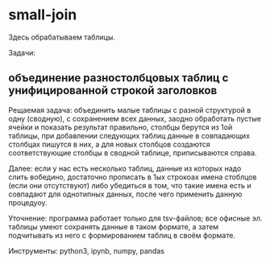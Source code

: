 small-join
========================

Здесь обрабатываем таблицы.

Задачи:

объединение разностолбцовых таблиц с унифицированной строкой заголовков
---------------------------

Рещаемая задача: 
объединить малые таблицы с разной структурой в одну (сводную),
с сохранением всех данных,
заодно обработать пустые ячейки и показать результат правильно,
столбцы берутся из 1ой таблицы, 
при добавлении следующих таблиц данные в совпадающих столбцах пишутся в них,
а для новых столбцов создаются соответствующие столбцы в сводной таблице,
приписываются справа.

Далее: 
если у нас есть несколько таблиц, данные из которых надо слить вобедино,
достаточно прописать в 1ых строкоах имена стоблцов (если они отсутствуют)
либо убедиться в том, что такие имена есть и совпадают для однотипных данных,
после чего применить данную процедуоу.

Уточнение:
программа работает только для tsv-файлов;
все офисные эл. таблицы умеют сохранять данные в таком формате,
а затем подчитывать из него с формированием таблиц в своём формате.

Инструменты: 
python3, ipynb, numpy, pandas

